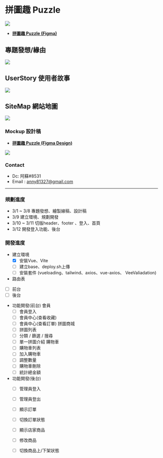 # 拼圖趣 Puzzle 
![](https://i.imgur.com/IGBasHH.jpg)
* [**拼圖趣 Puzzle (Figma)**](https://www.figma.com/file/JXRun3jOAaegpSetAD6LXG/%E6%8B%BC%E5%9C%96%E8%B6%A3-Puzzle?node-id=0%3A1&t=enPjie8gNRUiJj2t-1) 


## 專題發想/緣由
![](https://i.imgur.com/oBqBLWM.png)

## UserStory 使用者故事
![](https://i.imgur.com/CVcaWIF.png)

## SiteMap 網站地圖
![](https://i.imgur.com/Ta6boyv.png)

### Mockup 設計稿

* [**拼圖趣 Puzzle (Figma Design)**](https://www.figma.com/file/ibABCHG8xRYJG2nSwiDFHT/Side-project---%E6%8B%BC%E5%9C%96%E8%B6%A3-Puzzle?node-id=13%3A5&t=nlbdlmY7icxDRlSs-1)  

![](https://i.imgur.com/vjO5mXY.png)

### Contact
- Dc: 阿蘇#8531
- Email : anny81327@gmail.com




---

### 規劃進度
- 3/1 ~ 3/8 專題發想、繪製線稿、設計稿  
- 3/9 建立環境、規劃開發  
- 3/10 ~ 3/11 切版header、footer 、登入、首頁
- 3/12 開發登入功能、後台


### 開發進度

- 建立環境
  - [x] 安裝Vue、Vite 
  - [ ] 建立base、deploy.sh上傳
  - [ ] 安裝套件 (vueloading、tailwind、axios、vue-axios、 VeeValiadation)

-  路由表
  - [ ] 前台
  - [ ] 後台

- 功能開發(前台)
  會員
    - [ ] 會員登入
    - [ ] 會員中心(查看收藏)
    - [ ] 會員中心(查看訂單)
  拼圖商城
    - [ ] 拼圖列表
    - [ ] 分類 / 篩選 / 搜尋
    - [ ] 單一拼圖介紹
  購物車
    - [ ] 購物車列表
    - [ ] 加入購物車
    - [ ] 調整數量
    - [ ] 購物車刪除
    - [ ] 統計總金額

- 功能開發(後台)
  - [ ] 管理員登入
  - [ ] 管理員登出
  - [ ] 顯示訂單
  - [ ] 切換訂單狀態
  - [ ] 顯示店家商品       
  - [ ] 修改商品      
  - [ ] 切換商品上/下架狀態


